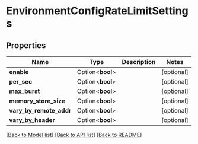 # EnvironmentConfigRateLimitSettings

## Properties

Name | Type | Description | Notes
------------ | ------------- | ------------- | -------------
**enable** | Option<**bool**> |  | [optional]
**per_sec** | Option<**bool**> |  | [optional]
**max_burst** | Option<**bool**> |  | [optional]
**memory_store_size** | Option<**bool**> |  | [optional]
**vary_by_remote_addr** | Option<**bool**> |  | [optional]
**vary_by_header** | Option<**bool**> |  | [optional]

[[Back to Model list]](../README.md#documentation-for-models) [[Back to API list]](../README.md#documentation-for-api-endpoints) [[Back to README]](../README.md)


